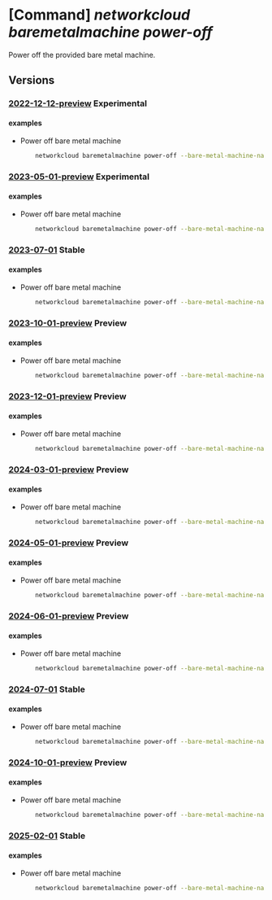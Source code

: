 # [Command] _networkcloud baremetalmachine power-off_

Power off the provided bare metal machine.

## Versions

### [2022-12-12-preview](/Resources/mgmt-plane/L3N1YnNjcmlwdGlvbnMve30vcmVzb3VyY2Vncm91cHMve30vcHJvdmlkZXJzL21pY3Jvc29mdC5uZXR3b3JrY2xvdWQvYmFyZW1ldGFsbWFjaGluZXMve30vcG93ZXJvZmY=/2022-12-12-preview.xml) **Experimental**

<!-- mgmt-plane /subscriptions/{}/resourcegroups/{}/providers/microsoft.networkcloud/baremetalmachines/{}/poweroff 2022-12-12-preview -->

#### examples

- Power off bare metal machine
    ```bash
        networkcloud baremetalmachine power-off --bare-metal-machine-name "bareMetalMachineName" --skip-shutdown "True" --resource-group "resourceGroupName"
    ```

### [2023-05-01-preview](/Resources/mgmt-plane/L3N1YnNjcmlwdGlvbnMve30vcmVzb3VyY2Vncm91cHMve30vcHJvdmlkZXJzL21pY3Jvc29mdC5uZXR3b3JrY2xvdWQvYmFyZW1ldGFsbWFjaGluZXMve30vcG93ZXJvZmY=/2023-05-01-preview.xml) **Experimental**

<!-- mgmt-plane /subscriptions/{}/resourcegroups/{}/providers/microsoft.networkcloud/baremetalmachines/{}/poweroff 2023-05-01-preview -->

#### examples

- Power off bare metal machine
    ```bash
        networkcloud baremetalmachine power-off --bare-metal-machine-name "bareMetalMachineName" --skip-shutdown "True" --resource-group "resourceGroupName"
    ```

### [2023-07-01](/Resources/mgmt-plane/L3N1YnNjcmlwdGlvbnMve30vcmVzb3VyY2Vncm91cHMve30vcHJvdmlkZXJzL21pY3Jvc29mdC5uZXR3b3JrY2xvdWQvYmFyZW1ldGFsbWFjaGluZXMve30vcG93ZXJvZmY=/2023-07-01.xml) **Stable**

<!-- mgmt-plane /subscriptions/{}/resourcegroups/{}/providers/microsoft.networkcloud/baremetalmachines/{}/poweroff 2023-07-01 -->

#### examples

- Power off bare metal machine
    ```bash
        networkcloud baremetalmachine power-off --bare-metal-machine-name "bareMetalMachineName" --skip-shutdown "True" --resource-group "resourceGroupName"
    ```

### [2023-10-01-preview](/Resources/mgmt-plane/L3N1YnNjcmlwdGlvbnMve30vcmVzb3VyY2Vncm91cHMve30vcHJvdmlkZXJzL21pY3Jvc29mdC5uZXR3b3JrY2xvdWQvYmFyZW1ldGFsbWFjaGluZXMve30vcG93ZXJvZmY=/2023-10-01-preview.xml) **Preview**

<!-- mgmt-plane /subscriptions/{}/resourcegroups/{}/providers/microsoft.networkcloud/baremetalmachines/{}/poweroff 2023-10-01-preview -->

#### examples

- Power off bare metal machine
    ```bash
        networkcloud baremetalmachine power-off --bare-metal-machine-name "bareMetalMachineName" --skip-shutdown "True" --resource-group "resourceGroupName"
    ```

### [2023-12-01-preview](/Resources/mgmt-plane/L3N1YnNjcmlwdGlvbnMve30vcmVzb3VyY2Vncm91cHMve30vcHJvdmlkZXJzL21pY3Jvc29mdC5uZXR3b3JrY2xvdWQvYmFyZW1ldGFsbWFjaGluZXMve30vcG93ZXJvZmY=/2023-12-01-preview.xml) **Preview**

<!-- mgmt-plane /subscriptions/{}/resourcegroups/{}/providers/microsoft.networkcloud/baremetalmachines/{}/poweroff 2023-12-01-preview -->

#### examples

- Power off bare metal machine
    ```bash
        networkcloud baremetalmachine power-off --bare-metal-machine-name "bareMetalMachineName" --skip-shutdown "True" --resource-group "resourceGroupName"
    ```

### [2024-03-01-preview](/Resources/mgmt-plane/L3N1YnNjcmlwdGlvbnMve30vcmVzb3VyY2Vncm91cHMve30vcHJvdmlkZXJzL21pY3Jvc29mdC5uZXR3b3JrY2xvdWQvYmFyZW1ldGFsbWFjaGluZXMve30vcG93ZXJvZmY=/2024-03-01-preview.xml) **Preview**

<!-- mgmt-plane /subscriptions/{}/resourcegroups/{}/providers/microsoft.networkcloud/baremetalmachines/{}/poweroff 2024-03-01-preview -->

#### examples

- Power off bare metal machine
    ```bash
        networkcloud baremetalmachine power-off --bare-metal-machine-name "bareMetalMachineName" --skip-shutdown "True" --resource-group "resourceGroupName"
    ```

### [2024-05-01-preview](/Resources/mgmt-plane/L3N1YnNjcmlwdGlvbnMve30vcmVzb3VyY2Vncm91cHMve30vcHJvdmlkZXJzL21pY3Jvc29mdC5uZXR3b3JrY2xvdWQvYmFyZW1ldGFsbWFjaGluZXMve30vcG93ZXJvZmY=/2024-05-01-preview.xml) **Preview**

<!-- mgmt-plane /subscriptions/{}/resourcegroups/{}/providers/microsoft.networkcloud/baremetalmachines/{}/poweroff 2024-05-01-preview -->

#### examples

- Power off bare metal machine
    ```bash
        networkcloud baremetalmachine power-off --bare-metal-machine-name "bareMetalMachineName" --skip-shutdown "True" --resource-group "resourceGroupName"
    ```

### [2024-06-01-preview](/Resources/mgmt-plane/L3N1YnNjcmlwdGlvbnMve30vcmVzb3VyY2Vncm91cHMve30vcHJvdmlkZXJzL21pY3Jvc29mdC5uZXR3b3JrY2xvdWQvYmFyZW1ldGFsbWFjaGluZXMve30vcG93ZXJvZmY=/2024-06-01-preview.xml) **Preview**

<!-- mgmt-plane /subscriptions/{}/resourcegroups/{}/providers/microsoft.networkcloud/baremetalmachines/{}/poweroff 2024-06-01-preview -->

#### examples

- Power off bare metal machine
    ```bash
        networkcloud baremetalmachine power-off --bare-metal-machine-name "bareMetalMachineName" --skip-shutdown "True" --resource-group "resourceGroupName"
    ```

### [2024-07-01](/Resources/mgmt-plane/L3N1YnNjcmlwdGlvbnMve30vcmVzb3VyY2Vncm91cHMve30vcHJvdmlkZXJzL21pY3Jvc29mdC5uZXR3b3JrY2xvdWQvYmFyZW1ldGFsbWFjaGluZXMve30vcG93ZXJvZmY=/2024-07-01.xml) **Stable**

<!-- mgmt-plane /subscriptions/{}/resourcegroups/{}/providers/microsoft.networkcloud/baremetalmachines/{}/poweroff 2024-07-01 -->

#### examples

- Power off bare metal machine
    ```bash
        networkcloud baremetalmachine power-off --bare-metal-machine-name "bareMetalMachineName" --skip-shutdown "True" --resource-group "resourceGroupName"
    ```

### [2024-10-01-preview](/Resources/mgmt-plane/L3N1YnNjcmlwdGlvbnMve30vcmVzb3VyY2Vncm91cHMve30vcHJvdmlkZXJzL21pY3Jvc29mdC5uZXR3b3JrY2xvdWQvYmFyZW1ldGFsbWFjaGluZXMve30vcG93ZXJvZmY=/2024-10-01-preview.xml) **Preview**

<!-- mgmt-plane /subscriptions/{}/resourcegroups/{}/providers/microsoft.networkcloud/baremetalmachines/{}/poweroff 2024-10-01-preview -->

#### examples

- Power off bare metal machine
    ```bash
        networkcloud baremetalmachine power-off --bare-metal-machine-name "bareMetalMachineName" --skip-shutdown "True" --resource-group "resourceGroupName"
    ```

### [2025-02-01](/Resources/mgmt-plane/L3N1YnNjcmlwdGlvbnMve30vcmVzb3VyY2Vncm91cHMve30vcHJvdmlkZXJzL21pY3Jvc29mdC5uZXR3b3JrY2xvdWQvYmFyZW1ldGFsbWFjaGluZXMve30vcG93ZXJvZmY=/2025-02-01.xml) **Stable**

<!-- mgmt-plane /subscriptions/{}/resourcegroups/{}/providers/microsoft.networkcloud/baremetalmachines/{}/poweroff 2025-02-01 -->

#### examples

- Power off bare metal machine
    ```bash
        networkcloud baremetalmachine power-off --bare-metal-machine-name "bareMetalMachineName" --skip-shutdown "True" --resource-group "resourceGroupName"
    ```
